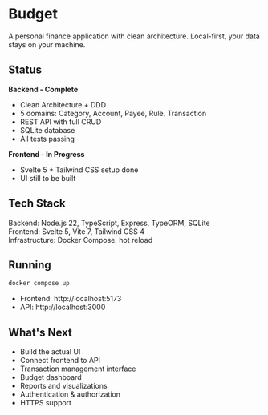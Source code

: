 # Budget

A personal finance application with clean architecture. Local-first, your data stays on your machine.

## Status

**Backend - Complete**
- Clean Architecture + DDD
- 5 domains: Category, Account, Payee, Rule, Transaction
- REST API with full CRUD
- SQLite database
- All tests passing

**Frontend - In Progress**
- Svelte 5 + Tailwind CSS setup done
- UI still to be built

## Tech Stack

Backend: Node.js 22, TypeScript, Express, TypeORM, SQLite  
Frontend: Svelte 5, Vite 7, Tailwind CSS 4  
Infrastructure: Docker Compose, hot reload

## Running

```bash
docker compose up
```

- Frontend: http://localhost:5173
- API: http://localhost:3000

## What's Next

- Build the actual UI
- Connect frontend to API
- Transaction management interface
- Budget dashboard
- Reports and visualizations
- Authentication & authorization
- HTTPS support
